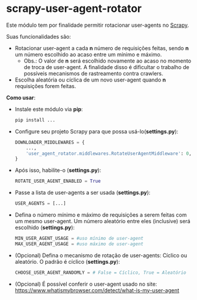 # scrapy-user-agent-rotator

Este módulo tem por finalidade permitir rotacionar user-agents no [Scrapy](https://scrapy.org/). 

Suas funcionalidades são:
- Rotacionar user-agent a cada **n** número de requisições feitas, sendo **n** um número escolhido ao acaso entre um mínimo e máximo.
    - Obs.: O valor de **n** será escolhido novamente ao acaso no momento de troca de user-agent. A finalidade disso é dificultar o trabalho de possíveis mecanismos de rastreamento contra crawlers.
- Escolha aleatória ou cíclica de um novo user-agent quando **n** requisições forem feitas. 

**Como usar**:
- Instale este módulo via **pip**:
    ```bash
    pip install ...
    ```
- Configure seu projeto Scrapy para que possa usá-lo(**settings.py**):
    ```python
    DOWNLOADER_MIDDLEWARES = {
        ...,
        'user_agent_rotator.middlewares.RotateUserAgentMiddleware': 0,
    }
    ```
- Após isso, habilite-o (**settings.py**):
    ```python
    ROTATE_USER_AGENT_ENABLED = True
    ```
- Passe a lista de user-agents a ser usada (**settings.py**):
    ```python
    USER_AGENTS = [...]
    ```
- Defina o número mínimo e máximo de requisições a serem feitas com um mesmo user-agent. Um número aleatório entre eles (inclusive) será escolhido (**settings.py**):
    ```python
    MIN_USER_AGENT_USAGE = #uso mínimo de user-agent
    MAX_USER_AGENT_USAGE = #uso máximo de user-agent
    ```
- (Opcional) Defina o mecanismo de rotação de user-agents: Cíclico ou aleatório. O padrão é cíclico (**settings.py**):
    ```python
    CHOOSE_USER_AGENT_RANDOMLY = # False = Cíclico, True = Aleatório
    ```
- (Opcional) É possível conferir o user-agent usado no site: https://www.whatismybrowser.com/detect/what-is-my-user-agent 
